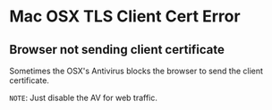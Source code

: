 # Mac OSX TLS Client Cert Error

## Browser not sending client certificate

Sometimes the OSX's Antivirus blocks the browser to send the client certificate.

`NOTE`: Just disable the AV for web traffic.

